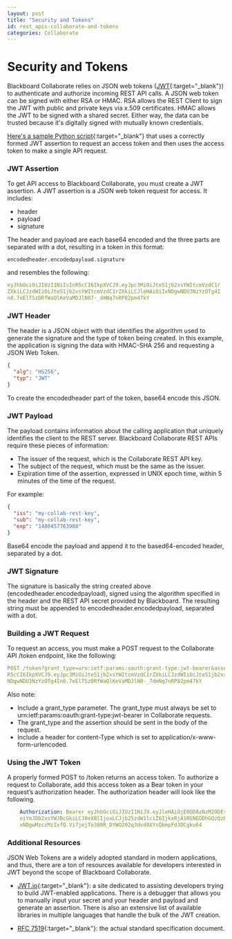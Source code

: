 ```yaml
---
layout: post
title: "Security and Tokens"
id: rest_apis-collaborate-and-tokens
categories: Collaborate
---
```


# Security and Tokens

Blackboard Collaborate relies on JSON web tokens ([JWT](https://datatracker.ietf.org/doc/html/rfc7519){:target="\_blank"}) to authenticate and authorize incoming REST API calls. A JSON web token can be signed with either RSA or HMAC. RSA allows the REST Client to sign the JWT with public and private keys via x.509 certificates. HMAC allows the JWT to be signed with a shared secret. Either way, the data can be trusted because it's digitally signed with mutually known credentials.

[Here's a sample Python script](https://github.com/ryanhaber/Blackboard-REST-SDK-python/blob/master/bb-collab-simple-sample-get-users.py){:target="\_blank"} that uses a correctly formed JWT assertion to request an access token and then uses the access token to make a single API request.

### JWT Assertion

To get API access to Blackboard Collaborate, you must create a JWT assertion. A JWT assertion is a JSON web token request for access. It includes:

- header
- payload
- signature

The header and payload are each base64 encoded and the three parts are separated with a dot, resulting in a token in this format:

```jsonnet
encodedheader.encodedpayload.signature
```

and resembles the following:

```yaml
eyJhbGciOiJIUzI1NiIsInR5cCI6IkpXVCJ9.eyJpc3MiOiJteS1jb2xsYWItcmVzdC1r
ZXkiLCJzdWIiOiJteS1jb2xsYWItcmVzdC1rZXkiLCJleHAiOiIxNDgwNDU3NzYzOTg4I
n0.7eElTSzDRfWaQlKeVaMDJlN07-_dmNq7nRP82pm47kY
```

### JWT Header

The header is a JSON object with that identifies the algorithm used to generate the signature and the type of token being created. In this example, the application is signing the data with HMAC-SHA 256 and requesting a JSON Web Token.

```json
{
  "alg": "HS256",
  "typ": "JWT"
}
```

To create the encodedheader part of the token, base64 encode this JSON.

### JWT Payload

The payload contains information about the calling application that uniquely identifies the client to the REST server. Blackboard Collaborate REST APIs require these pieces of information:

- The issuer of the request, which is the Collaborate REST API key.
- The subject of the request, which must be the same as the issuer.
- Expiration time of the assertion, expressed in UNIX epoch time, within 5 minutes of the time of the request.

For example:

```json
{
  "iss": "my-collab-rest-key",
  "sub": "my-collab-rest-key",
  "exp": "1480457763988"
}
```

Base64 encode the payload and append it to the based64-encoded header, separated by a dot.

### JWT Signature

The signature is basically the string created above (encodedheader.encodedpayload), signed using the algorithm specified in the header and the REST API secret provided by Blackboard. The resulting string must be appended to encodedheader.encodedpayload, separated with a dot.

### Building a JWT Request

To request an access, you must make a POST request to the Collaborate API /token endpoint, like the following:

```yaml
POST /token?grant_type=urn:ietf:params:oauth:grant-type:jwt-bearer&assertion=eyJhbGciOiJIUzI1NiIsIn
R5cCI6IkpXVCJ9.eyJpc3MiOiJteS1jb2xsYWItcmVzdC1rZXkiLCJzdWIiOiJteS1jb2xsYWItcmVzdC1rZXkiLCJleHAiOiIx
NDgwNDU3NzYzOTg4In0.7eElTSzDRfWaQlKeVaMDJlN0-_7dmNq7nRP82pm47kY
```

Also note:

- Include a grant_type parameter. The grant_type must always be set to urn:ietf:params:oauth:grant-type:jwt-bearer in Collaborate requests.
- The grant_type and the assertion should be sent in the body of the request.
- Include a header for content-Type which is set to application/x-www-form-urlencoded.

### Using the JWT Token

A properly formed POST to /token returns an access token. To authorize a request to Collaborate, add this access token as a Bear token in your request’s authorization header. The authorization header will look like the following.

```yaml
    Authorization: Bearer eyJhbGciOiJIUzI1NiJ9.eyJleHAiOjE0ODAzNzM2ODEsInN1YiI6ImJiQ29sbGFiQXBpIiwiaXNzIj
    oiYmJDb2xsYWJBcGkiLCJ0eXBlIjoxLCJjb25zdW1lciI6IjkxRjA1RENEODhGQzQzRkMwMUY0NjI5MDEwQzNFQjc3IiwiaWF0Ijo
    xNDgwMzczMzIxfQ.Vi7jejTo380R_DYWO202q3dvd0XYsQbmpFd3DCgku64
```

### Additional Resources

JSON Web Tokens are a widely adopted standard in modern applications, and thus, there are a ton of resources available for developers interested in JWT beyond the scope of Blackboard Collaborate.

- [JWT.io](https://jwt.io/){:target="\_blank"}: a site dedicated to assisting developers trying to build JWT-enabled applications. There is a debugger that allows you to manually input your secret and your header and payload and generate an assertion. There is also an extensive list of available libraries in multiple languages that handle the bulk of the JWT creation.

- [RFC 7519](https://tools.ietf.org/html/rfc7519){:target="\_blank"}: the actual standard specification document.
